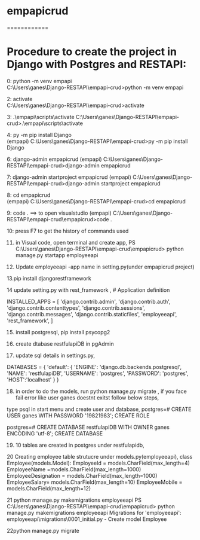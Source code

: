 # empapicrud
============

Procedure to create the project in Django with Postgres and RESTAPI:
=============================

0: python -m venv empapi   
C:\Users\ganes\Django-RESTAPI\empapi-crud>python -m venv empapi

2: activate                            
C:\Users\ganes\Django-RESTAPI\empapi-crud>activate

3: .\empapi\scripts\activate
C:\Users\ganes\Django-RESTAPI\empapi-crud>.\empapi\scripts\activate
   
4: py -m pip install Django   
(empapi) C:\Users\ganes\Django-RESTAPI\empapi-crud>py -m pip install Django

6: django-admin empapicrud
(empapi) C:\Users\ganes\Django-RESTAPI\empapi-crud>django-admin empapicrud

7: django-admin startproject empapicrud
(empapi) C:\Users\ganes\Django-RESTAPI\empapi-crud>django-admin startproject empapicrud

8: cd empapicrud                        
(empapi) C:\Users\ganes\Django-RESTAPI\empapi-crud>cd empapicrud


9: code .                               ==> to open visualstudio
(empapi) C:\Users\ganes\Django-RESTAPI\empapi-crud\empapicrud>code .

10: press F7 to get the history of commands used

11. in Visual code, open terminal and create app,
PS C:\Users\ganes\Django-RESTAPI\empapi-crud\empapicrud> python manage.py startapp employeeapi

12. Update employeeapi -app name in setting.py(under empapicrud project)

13.pip install djangorestframework

14 update setting.py with rest_framework ,
		# Application definition

INSTALLED_APPS = [
    'django.contrib.admin',
    'django.contrib.auth',
    'django.contrib.contenttypes',
    'django.contrib.sessions',
    'django.contrib.messages',
    'django.contrib.staticfiles',
    'employeeapi', 
    'rest_framework',
]

15. install postgresql,
	pip install psycopg2
	
	
16. create dtabase   restfulapiDB in pgAdmin

17. update sql details in settings.py,

DATABASES = {
    'default': {
        'ENGINE': 'django.db.backends.postgresql',
        'NAME': 'restfulapiDB',
        'USERNAME': 'postgres',
        'PASSWORD': 'postgres',
        'HOST':'localhost'
    }
}


18. in order to do the models, run python manage.py migrate , if you face fail error like user ganes doestnt exitst follow below steps,

type psql in start menu and create user and database,
postgres=# CREATE USER ganes WITH PASSWORD '19821983';
CREATE ROLE

postgres=# CREATE DATABASE restfulapiDB WITH OWNER ganes ENCODING 'utf-8';
CREATE DATABASE


19. 10 tables are created in postgres under restfulapidb, 

20 Creating employee table strutucre under models.py(employeeapi),
		class Employee(models.Model):
				EmployeeId   = models.CharField(max_length=4)
				EmployeeName =models.CharField(max_length=1000)
				EmployeeDesignation = models.CharField(max_length=1000)
				EmployeeSalary= models.CharField(max_length=10)
				EmployeeMobile = models.CharField(max_length=12)

21 python manage.py makemigrations employeeapi
				PS C:\Users\ganes\Django-RESTAPI\empapi-crud\empapicrud> python manage.py makemigrations employeeapi
				Migrations for 'employeeapi':
				employeeapi\migrations\0001_initial.py
						- Create model Employee
						

22python manage.py migrate

